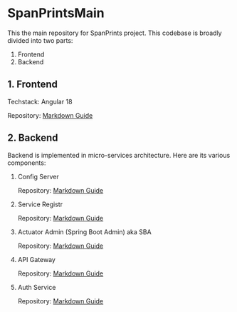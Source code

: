 # SpanPrintsMain
This the main repository for SpanPrints project.
This codebase is broadly divided into two parts:
1. Frontend
2. Backend

## 1. Frontend
Techstack: Angular 18

Repository: [Markdown Guide](https://www.markdownguide.org)

## 2. Backend
Backend is implemented in micro-services architecture. Here are its various components:
1. Config Server
   
   Repository: [Markdown Guide](https://www.markdownguide.org)
   
3. Service Registr

   Repository: [Markdown Guide](https://www.markdownguide.org)

5. Actuator Admin (Spring Boot Admin) aka SBA

   Repository: [Markdown Guide](https://www.markdownguide.org)

7. API Gateway

   Repository: [Markdown Guide](https://www.markdownguide.org)

9. Auth Service

    Repository: [Markdown Guide](https://www.markdownguide.org)

